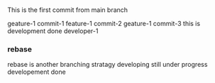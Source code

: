 ###
This is the first commit from main branch

geature-1 commit-1
feature-1 commit-2
geature-1 commit-3
this is development done developer-1

### rebase
rebase is another branching stratagy
developing still under progress
developement done